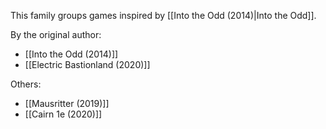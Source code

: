 This family groups games inspired by [[Into the Odd (2014)|Into the Odd]].

By the original author:
- [[Into the Odd (2014)]]
- [[Electric Bastionland (2020)]]

Others:
- [[Mausritter (2019)]]
- [[Cairn 1e (2020)]]
